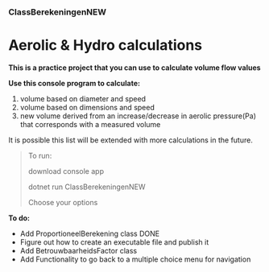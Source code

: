 ### ClassBerekeningenNEW

# Aerolic & Hydro calculations


**This is a practice project that you can use to calculate volume flow values**

**Use this console program to calculate:**

1. volume based on diameter and speed
2. volume based on dimensions and speed
3. new volume derived from an increase/decrease in aerolic pressure(Pa) that corresponds with a measured volume

It is possible this list will be extended with more calculations in the future.

> To run:
>
> download console app
>
> dotnet run ClassBerekeningenNEW
>
> Choose your options





**To do:**
- Add ProportioneelBerekening class DONE
- Figure out how to create an executable file and publish it 
- Add BetrouwbaarheidsFactor class
- Add Functionality to go back to a multiple choice menu for navigation





